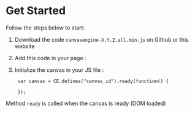 # Get Started

Follow the steps below to start:

1. Download the code `canvasengine-X.Y.Z.all.min.js` on Github or this website
2. Add this code in your page : 
        <html>
		<head>
			<title>My Page</title>
		</head>
		<body>
			<canvas id="canvas_id" width="640" height="480"></canva>
			<script src="canvasengine-X.Y.Z.all.min.js"></script>
		</body>
        </html>
3. Initialize the canvas in your JS file :

        var canvas = CE.defines("canvas_id").ready(function() {	
         
        });

Method `ready` is called when the canvas is ready (DOM loaded)